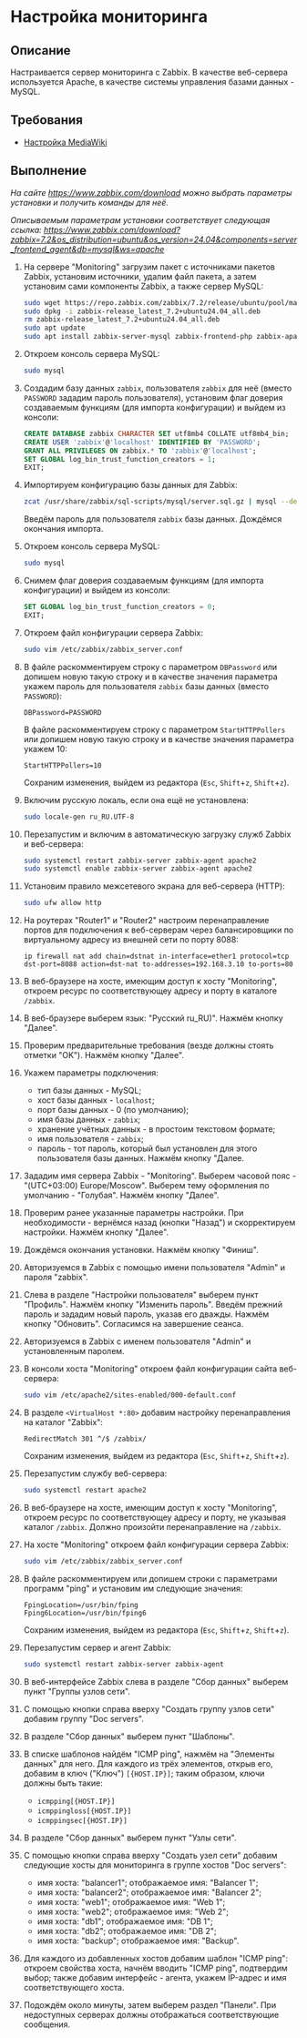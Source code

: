 # Настройка мониторинга

## Описание

Настраивается сервер мониторинга с Zabbix. В качестве веб-сервера используется Apache, в качестве системы управления базами данных - MySQL.

## Требования

* [Настройка MediaWiki](mediawiki-database.md)

## Выполнение

*На сайте <https://www.zabbix.com/download> можно выбрать параметры установки и получить команды для неё.*

*Описываемым параметрам установки соответствует следующая ссылка:
<https://www.zabbix.com/download?zabbix=7.2&os_distribution=ubuntu&os_version=24.04&components=server_frontend_agent&db=mysql&ws=apache>*

1. На сервере "Monitoring" загрузим пакет с источниками пакетов Zabbix, установим источники, удалим файл пакета, а затем установим сами компоненты Zabbix, а также сервер MySQL:

    ```sh
    sudo wget https://repo.zabbix.com/zabbix/7.2/release/ubuntu/pool/main/z/zabbix-release/zabbix-release_latest_7.2+ubuntu24.04_all.deb
    sudo dpkg -i zabbix-release_latest_7.2+ubuntu24.04_all.deb
    rm zabbix-release_latest_7.2+ubuntu24.04_all.deb
    sudo apt update
    sudo apt install zabbix-server-mysql zabbix-frontend-php zabbix-apache-conf zabbix-sql-scripts zabbix-agent mysql-server
    ```

2. Откроем консоль сервера MySQL:

    ```sh
    sudo mysql
    ```

3. Создадим базу данных `zabbix`, пользователя `zabbix` для неё (вместо `PASSWORD` зададим пароль пользователя), установим флаг доверия создаваемым функциям (для импорта конфигурации) и выйдем из консоли:

    ```sql
    CREATE DATABASE zabbix CHARACTER SET utf8mb4 COLLATE utf8mb4_bin;
    CREATE USER 'zabbix'@'localhost' IDENTIFIED BY 'PASSWORD';
    GRANT ALL PRIVILEGES ON zabbix.* TO 'zabbix'@'localhost';
    SET GLOBAL log_bin_trust_function_creators = 1;
    EXIT;
    ```

4. Импортируем конфигурацию базы данных для Zabbix:

    ```sh
    zcat /usr/share/zabbix/sql-scripts/mysql/server.sql.gz | mysql --default-character-set=utf8mb4 -uzabbix -p zabbix
    ```

    Введём пароль для пользователя `zabbix` базы данных.
    Дождёмся окончания импорта.

5. Откроем консоль сервера MySQL:

    ```sh
    sudo mysql
    ```

6. Снимем флаг доверия создаваемым функциям (для импорта конфигурации) и выйдем из консоли:

    ```sql
    SET GLOBAL log_bin_trust_function_creators = 0;
    EXIT;
    ```

7. Откроем файл конфигурации сервера Zabbix:

    ```sh
    sudo vim /etc/zabbix/zabbix_server.conf
    ```

8. В файле раскомментируем строку с параметром `DBPassword` или допишем новую такую строку и в качестве значения параметра укажем пароль для пользователя `zabbix` базы данных (вместо `PASSWORD`):

    ```config
    DBPassword=PASSWORD
    ```

    В файле раскомментируем строку с параметром `StartHTTPPollers` или допишем новую такую строку и в качестве значения параметра укажем 10:

    ```config
    StartHTTPPollers=10
    ```

    Сохраним изменения, выйдем из редактора (`Esc`, `Shift`+`z`, `Shift`+`z`).

9. Включим русскую локаль, если она ещё не установлена:

    ```sh
    sudo locale-gen ru_RU.UTF-8
    ```

10. Перезапустим и включим в автоматическую загрузку служб Zabbix и веб-сервера:

    ```sh
    sudo systemctl restart zabbix-server zabbix-agent apache2
    sudo systemctl enable zabbix-server zabbix-agent apache2
    ```

11. Установим правило межсетевого экрана для веб-сервера (HTTP):

    ```sh
    sudo ufw allow http
    ```

12. На роутерах "Router1" и "Router2" настроим перенаправление портов для подключения к веб-серверам через балансировщики по виртуальному адресу из внешней сети по порту 8088:

    ```mikrotik
    ip firewall nat add chain=dstnat in-interface=ether1 protocol=tcp dst-port=8088 action=dst-nat to-addresses=192.168.3.10 to-ports=80
    ```

13. В веб-браузере на хосте, имеющим доступ к хосту "Monitoring", откроем ресурс по соответствующеу адресу и порту в каталоге `/zabbix`.

14. В веб-браузере выберем язык: "Русский ru_RU)". Нажмём кнопку "Далее".

15. Проверим предварительные требования (везде должны стоять отметки "OK"). Нажмём кнопку "Далее".

16. Укажем параметры подключения:
    * тип базы данных - MySQL;
    * хост базы данных - `localhost`;
    * порт базы данных - 0 (по умолчанию);
    * имя базы данных - `zabbix`;
    * хранение учётных данных - в простоим текстовом формате;
    * имя пользователя - `zabbix`;
    * пароль - тот пароль, который был установлен для этого пользователя базы данных.
    Нажмём кнопку "Далее.

17. Зададим имя сервера Zabbix - "Monitoring". Выберем часовой пояс - "(UTC+03:00) Europe/Moscow". Выберем тему оформления по умолчанию - "Голубая". Нажмём кнопку "Далее".

18. Проверим ранее указанные параметры настройки. При необходимости - вернёмся назад (кнопки "Назад") и скорректируем настройки. Нажмём кнопку "Далее".

19. Дождёмся окончания установки. Нажмём кнопку "Финиш".

20. Авторизуемся в Zabbix с помощью имени пользователя "Admin" и пароля "zabbix".

21. Слева в разделе "Настройки пользователя" выберем пункт "Профиль". Нажмём кнопку "Изменить пароль". Введём прежний пароль и зададим новый пароль, указав его дважды. Нажмём кнопку "Обновить". Согласимся на завершение сеанса.

22. Авторизуемся в Zabbix с именем пользователя "Admin" и установленным паролем.

23. В консоли хоста "Monitoring" откроем файл конфигурации сайта веб-сервера:

    ```sh
    sudo vim /etc/apache2/sites-enabled/000-default.conf
    ```

24. В разделе `<VirtualHost *:80>` добавим настройку перенаправления на каталог "Zabbix":

    ```config
    RedirectMatch 301 ^/$ /zabbix/
    ```

    Сохраним изменения, выйдем из редактора (`Esc`, `Shift`+`z`, `Shift`+`z`).

25. Перезапустим службу веб-сервера:

    ```sh
    sudo systemctl restart apache2
    ```

26. В веб-браузере на хосте, имеющим доступ к хосту "Monitoring", откроем ресурс по соответствующеу адресу и порту, не указывая каталог `/zabbix`. Должно произойти перенаправление на `/zabbix`.

27. На хосте "Monitoring" откроем файл конфигурации сервера Zabbix:

    ```sh
    sudo vim /etc/zabbix/zabbix_server.conf
    ```

28. В файле раскомментируем или допишем строки с параметрами программ "ping" и установим им следующие значения:

    ```config
    FpingLocation=/usr/bin/fping
    Fping6Location=/usr/bin/fping6
    ```

    Сохраним изменения, выйдем из редактора (`Esc`, `Shift`+`z`, `Shift`+`z`).

29. Перезапустим сервер и агент Zabbix:

    ```sh
    sudo systemctl restart zabbix-server zabbix-agent
    ```

30. В веб-интерфейсе Zabbix слева в разделе "Сбор данных" выберем пункт "Группы узлов сети".

31. С помощью кнопки справа вверху "Создать группу узлов сети" добавим группу "Doc servers".

32. В разделе "Сбор данных" выберем пункт "Шаблоны".

33. В списке шаблонов найдём "ICMP ping", нажмём на "Элементы данных" для него. Для каждого из трёх элементов, открыв его, добавим в ключ ("Ключ") `[{HOST.IP}]`; таким образом, ключи должны быть такие:
    * `icmpping[{HOST.IP}]`
    * `icmppingloss[{HOST.IP}]`
    * `icmppingsec[{HOST.IP}]`

34. В разделе "Сбор данных" выберем пункт "Узлы сети".

35. С помощью кнопки справа вверху "Создать узел сети" добавим следующие хосты для мониторинга в группе хостов "Doc servers":

    * имя хоста: "balancer1"; отображаемое имя: "Balancer 1";
    * имя хоста: "balancer2"; отображаемое имя: "Balancer 2";
    * имя хоста: "web1"; отображаемое имя: "Web 1";
    * имя хоста: "web2"; отображаемое имя: "Web 2";
    * имя хоста: "db1"; отображаемое имя: "DB 1";
    * имя хоста: "db2"; отображаемое имя: "DB 2";
    * имя хоста: "backup"; отображаемое имя: "Backup".

36. Для каждого из добавленных хостов добавим шаблон "ICMP ping": откроем свойства хоста, начнём вводить "ICMP ping", подтвердим выбор; также добавим интерфейс - агента, укажем IP-адрес и имя соответствующего хоста.

37. Подождём около минуты, затем выберем раздел "Панели". При недоступных серверах должны отображаться соответствующие сообщения.

